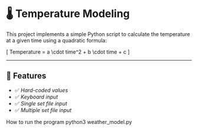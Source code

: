 # 🌡 Temperature Modeling

This project implements a simple Python script to calculate the temperature at a given time using a quadratic formula:

\[
Temperature = a \cdot time^2 + b \cdot time + c
\]

---

## 🚀 Features
- ✅ *Hard-coded values*
- ✅ *Keyboard input*
- ✅ *Single set file input*
- ✅ *Multiple set file input*

How to run the program
python3 weather_model.py
